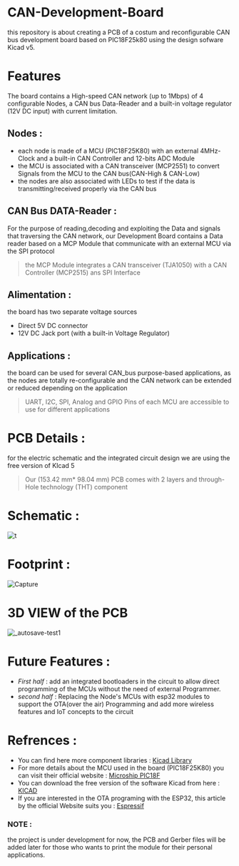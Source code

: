 # CAN-Development-Board
this repository is about creating a PCB of a costum and reconfigurable CAN bus development board based on PIC18F25k80 using the design sofware Kicad v5.
# Features
The board contains a High-speed CAN network (up to 1Mbps) of 4 configurable Nodes, a CAN bus Data-Reader and a built-in voltage regulator (12V DC input) with current limitation. 
## Nodes :
* each node is made of a MCU (PIC18F25K80) with an external 4MHz-Clock and a built-in CAN Controller and 12-bits ADC Module
* the MCU is associated with a CAN transceiver (MCP2551) to convert Signals from the MCU to the CAN bus(CAN-High & CAN-Low)
* the nodes are also associated with LEDs to test if the data is transmitting/received properly via the CAN bus 
## CAN Bus DATA-Reader :
For the purpose of reading,decoding and exploiting the Data and signals that traversing the CAN network, our Development Board contains a Data reader based on a MCP Module that communicate with an external MCU via the SPI protocol
> the MCP Module integrates a CAN transceiver (TJA1050) with a CAN Controller (MCP2515) ans SPI Interface 
## Alimentation :
the board has two separate voltage sources
* Direct 5V DC connector
* 12V DC Jack port (with a built-in Voltage Regulator)
## Applications :
the board can be used for several CAN_bus purpose-based applications, as the nodes are totally re-configurable and the CAN network can be extended or reduced depending on the application
>UART, I2C, SPI, Analog and GPIO Pins of each MCU are accessible to use for different applications
# PCB Details :
for the electric schematic and the integrated circuit design we are using the free version of KIcad 5 
>Our (153.42 mm* 98.04 mm) PCB comes with 2 layers and through-Hole technology (THT) component
# Schematic :
![t](https://user-images.githubusercontent.com/61091193/142782268-7dd118d5-9e75-43ad-a379-3a957a71bf1e.png)
# Footprint :
![Capture](https://user-images.githubusercontent.com/61091193/142783447-89a77ec9-6aa8-42f9-b2c6-2592cc402336.PNG)
# 3D VIEW of the PCB
![_autosave-test1](https://user-images.githubusercontent.com/61091193/142782687-f98acd27-0b4f-4ecf-b51a-c6b085131a02.png)
# Future Features :
* *First half* : add an integrated bootloaders in the circuit to allow direct programming of the MCUs without the need of external Programmer.
* *second half* : Replacing the Node's MCUs with esp32 modules to support the OTA(over the air) Programming and add more wireless features and IoT concepts to the circuit
# Refrences :
* You can find here more component libraries : [Kicad Library](https://www.digikey.com/en/resources/design-tools/kicad)
* For more details about the MCU used in the board (PIC18F25K80) you can visit their official website : [Microship PIC18F](microchip.com/en-us/product/PIC18F25K80)
* You can download the free version of the software Kicad from here : [KICAD](https://www.kicad.org/download/)
* If you are interested in the OTA programing with the ESP32, this article by the official Website suits you : [Espressif](https://docs.espressif.com/projects/esp-idf/en/latest/esp32/api-reference/system/ota.html)
### NOTE :
the project is under development for now, the PCB and Gerber files will be added later for those who wants to print the module for their personal applications.
